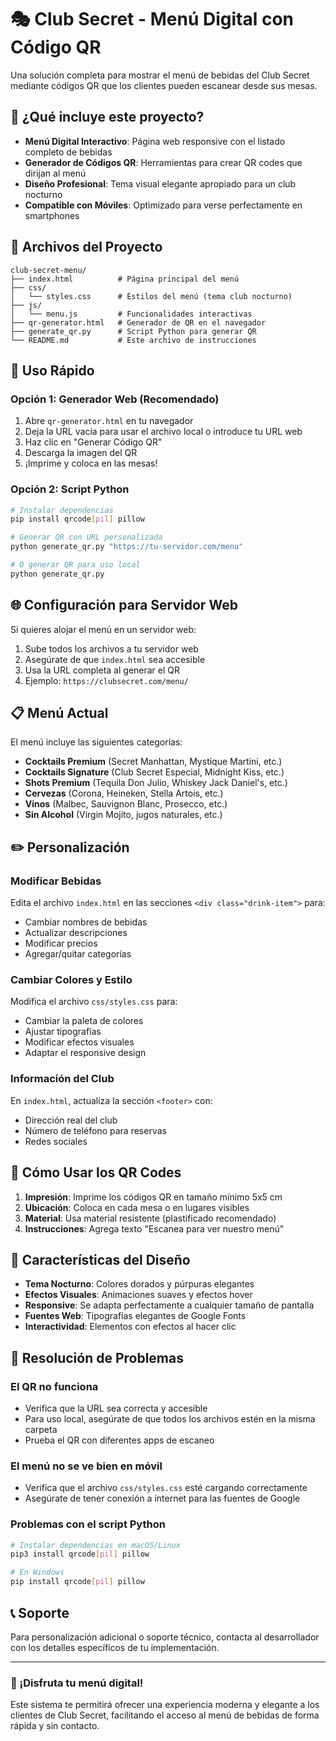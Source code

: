 # 🎭 Club Secret - Menú Digital con Código QR

Una solución completa para mostrar el menú de bebidas del Club Secret mediante códigos QR que los clientes pueden escanear desde sus mesas.

## 📱 ¿Qué incluye este proyecto?

- **Menú Digital Interactivo**: Página web responsive con el listado completo de bebidas
- **Generador de Códigos QR**: Herramientas para crear QR codes que dirijan al menú
- **Diseño Profesional**: Tema visual elegante apropiado para un club nocturno
- **Compatible con Móviles**: Optimizado para verse perfectamente en smartphones

## 🚀 Archivos del Proyecto

```
club-secret-menu/
├── index.html          # Página principal del menú
├── css/
│   └── styles.css      # Estilos del menú (tema club nocturno)
├── js/
│   └── menu.js         # Funcionalidades interactivas
├── qr-generator.html   # Generador de QR en el navegador
├── generate_qr.py      # Script Python para generar QR
└── README.md           # Este archivo de instrucciones
```

## 🎯 Uso Rápido

### Opción 1: Generador Web (Recomendado)
1. Abre `qr-generator.html` en tu navegador
2. Deja la URL vacía para usar el archivo local o introduce tu URL web
3. Haz clic en "Generar Código QR"
4. Descarga la imagen del QR
5. ¡Imprime y coloca en las mesas!

### Opción 2: Script Python
```bash
# Instalar dependencias
pip install qrcode[pil] pillow

# Generar QR con URL personalizada
python generate_qr.py "https://tu-servidor.com/menu"

# O generar QR para uso local
python generate_qr.py
```

## 🌐 Configuración para Servidor Web

Si quieres alojar el menú en un servidor web:

1. Sube todos los archivos a tu servidor web
2. Asegúrate de que `index.html` sea accesible
3. Usa la URL completa al generar el QR
4. Ejemplo: `https://clubsecret.com/menu/`

## 📋 Menú Actual

El menú incluye las siguientes categorías:

- **Cocktails Premium** (Secret Manhattan, Mystique Martini, etc.)
- **Cocktails Signature** (Club Secret Especial, Midnight Kiss, etc.)
- **Shots Premium** (Tequila Don Julio, Whiskey Jack Daniel's, etc.)
- **Cervezas** (Corona, Heineken, Stella Artois, etc.)
- **Vinos** (Malbec, Sauvignon Blanc, Prosecco, etc.)
- **Sin Alcohol** (Virgin Mojito, jugos naturales, etc.)

## ✏️ Personalización

### Modificar Bebidas
Edita el archivo `index.html` en las secciones `<div class="drink-item">` para:
- Cambiar nombres de bebidas
- Actualizar descripciones
- Modificar precios
- Agregar/quitar categorías

### Cambiar Colores y Estilo
Modifica el archivo `css/styles.css` para:
- Cambiar la paleta de colores
- Ajustar tipografías
- Modificar efectos visuales
- Adaptar el responsive design

### Información del Club
En `index.html`, actualiza la sección `<footer>` con:
- Dirección real del club
- Número de teléfono para reservas
- Redes sociales

## 📱 Cómo Usar los QR Codes

1. **Impresión**: Imprime los códigos QR en tamaño mínimo 5x5 cm
2. **Ubicación**: Coloca en cada mesa o en lugares visibles
3. **Material**: Usa material resistente (plastificado recomendado)
4. **Instrucciones**: Agrega texto "Escanea para ver nuestro menú"

## 🎨 Características del Diseño

- **Tema Nocturno**: Colores dorados y púrpuras elegantes
- **Efectos Visuales**: Animaciones suaves y efectos hover
- **Responsive**: Se adapta perfectamente a cualquier tamaño de pantalla
- **Fuentes Web**: Tipografías elegantes de Google Fonts
- **Interactividad**: Elementos con efectos al hacer clic

## 🔧 Resolución de Problemas

### El QR no funciona
- Verifica que la URL sea correcta y accesible
- Para uso local, asegúrate de que todos los archivos estén en la misma carpeta
- Prueba el QR con diferentes apps de escaneo

### El menú no se ve bien en móvil
- Verifica que el archivo `css/styles.css` esté cargando correctamente
- Asegúrate de tener conexión a internet para las fuentes de Google

### Problemas con el script Python
```bash
# Instalar dependencias en macOS/Linux
pip3 install qrcode[pil] pillow

# En Windows
pip install qrcode[pil] pillow
```

## 📞 Soporte

Para personalización adicional o soporte técnico, contacta al desarrollador con los detalles específicos de tu implementación.

---

### 🌟 ¡Disfruta tu menú digital!

Este sistema te permitirá ofrecer una experiencia moderna y elegante a los clientes de Club Secret, facilitando el acceso al menú de bebidas de forma rápida y sin contacto.

